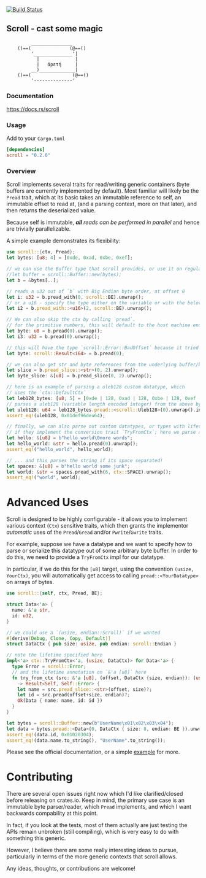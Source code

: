  [![Build Status](https://travis-ci.org/m4b/scroll.svg?branch=master)](https://travis-ci.org/m4b/scroll)
## Scroll - cast some magic

```
         _______________
    ()==(              (@==()
         '______________'|
           |             |
           |   ἀρετή     |
         __)_____________|
    ()==(               (@==()
         '--------------'

```

### Documentation

https://docs.rs/scroll

### Usage

Add to your `Cargo.toml`

```toml
[dependencies]
scroll = "0.2.0"
```

### Overview

Scroll implements several traits for read/writing generic containers (byte buffers are currently implemented by default). Most familiar will likely be the `Pread` trait, which at its basic takes an immutable reference to self, an immutable offset to read at, (and a parsing context, more on that later), and then returns the deserialized value.

Because self is immutable, _**all** reads can be performed in parallel_ and hence are trivially parallelizable.

A simple example demonstrates its flexibility:

```rust
use scroll::{ctx, Pread};
let bytes: [u8; 4] = [0xde, 0xad, 0xbe, 0xef];

// we can use the Buffer type that scroll provides, or use it on regular byte slices (or anything that impl's `AsRef<[u8]>`)
//let buffer = scroll::Buffer::new(bytes);
let b = &bytes[..];

// reads a u32 out of `b` with Big Endian byte order, at offset 0
let i: u32 = b.pread_with(0, scroll::BE).unwrap();
// or a u16 - specify the type either on the variable or with the beloved turbofish
let i2 = b.pread_with::<u16>(2, scroll::BE).unwrap();

// We can also skip the ctx by calling `pread`.
// for the primitive numbers, this will default to the host machine endianness (technically it is whatever default `Ctx` the target type is impl'd for)
let byte: u8 = b.pread(0).unwrap();
let i3: u32 = b.pread(0).unwrap();

// this will have the type `scroll::Error::BadOffset` because it tried to read beyond the bound
let byte: scroll::Result<i64> = b.pread(0);

// we can also get str and byte references from the underlying buffer/bytes using `pread_slice`
let slice = b.pread_slice::<str>(0, 2).unwrap();
let byte_slice: &[u8] = b.pread_slice(0, 2).unwrap();

// here is an example of parsing a uleb128 custom datatype, which
// uses the `ctx::DefaultCtx`
let leb128_bytes: [u8; 5] = [0xde | 128, 0xad | 128, 0xbe | 128, 0xef | 128, 0x1];
// parses a uleb128 (variable length encoded integer) from the above bytes
let uleb128: u64 = leb128_bytes.pread::<scroll::Uleb128>(0).unwrap().into();
assert_eq!(uleb128, 0x01def96deu64);

// finally, we can also parse out custom datatypes, or types with lifetimes
// if they implement the conversion trait `TryFromCtx`; here we parse a C-style \0 delimited &str (safely)
let hello: &[u8] = b"hello_world\0more words";
let hello_world: &str = hello.pread(0).unwrap();
assert_eq!("hello_world", hello_world);

// ... and this parses the string if its space separated!
let spaces: &[u8] = b"hello world some junk";
let world: &str = spaces.pread_with(6, ctx::SPACE).unwrap();
assert_eq!("world", world);
```

# Advanced Uses

Scroll is designed to be highly configurable - it allows you to implement various context (`Ctx`) sensitive traits, which then grants the implementor _automatic_ uses of the `Pread`/`Gread` and/or `Pwrite`/`Gwrite` traits.

For example, suppose we have a datatype and we want to specify how to parse or serialize this datatype out of some arbitrary
byte buffer. In order to do this, we need to provide a `TryFromCtx` impl for our datatype.

In particular, if we do this for the `[u8]` target, using the convention `(usize, YourCtx)`, you will automatically get access to
calling `pread::<YourDatatype>` on arrays of bytes.

```rust
use scroll::{self, ctx, Pread, BE};

struct Data<'a> {
  name: &'a str,
  id: u32,
}

// we could use a `(usize, endian::Scroll)` if we wanted
#[derive(Debug, Clone, Copy, Default)]
struct DataCtx { pub size: usize, pub endian: scroll::Endian }

// note the lifetime specified here
impl<'a> ctx::TryFromCtx<'a, (usize, DataCtx)> for Data<'a> {
  type Error = scroll::Error;
  // and the lifetime annotation on `&'a [u8]` here
  fn try_from_ctx (src: &'a [u8], (offset, DataCtx {size, endian}): (usize, DataCtx))
    -> Result<Self, Self::Error> {
    let name = src.pread_slice::<str>(offset, size)?;
    let id = src.pread(offset+size, endian)?;
    Ok(Data { name: name, id: id })
  }
}

let bytes = scroll::Buffer::new(b"UserName\x01\x02\x03\x04");
let data = bytes.pread::<Data>(0, DataCtx { size: 8, endian: BE }).unwrap();
assert_eq!(data.id, 0x01020304);
assert_eq!(data.name.to_string(), "UserName".to_string());
```

Please see the official documentation, or a simple [example](examples/data_ctx.rs) for more.

# Contributing

There are several open issues right now which I'd like clarified/closed before releasing on crates.io. Keep in mind, the primary use case is an immutable byte parser/reader, which `Pread` implements, and which I want backwards compability at this point.

In fact, if you look at the tests, most of them actually are just testing the APIs remain unbroken (still compiling), which is very easy to do with something this generic.

However, I believe there are some really interesting ideas to pursue, particularly in terms of the more generic contexts that scroll allows.

Any ideas, thoughts, or contributions are welcome!
